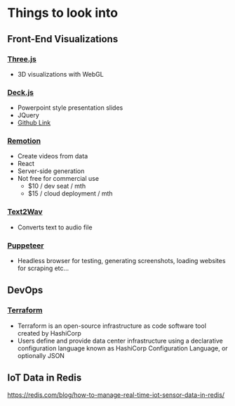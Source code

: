 # Things to look into

## Front-End Visualizations
### [Three.js](https://threejs.org/)
- 3D visualizations with WebGL

### [Deck.js](http://imakewebthings.com/deck.js/)
- Powerpoint style presentation slides
- JQuery
- [Github Link](https://github.com/imakewebthings/deck.js)

### [Remotion](https://www.remotion.dev/)
- Create videos from data
- React
- Server-side generation
- Not free for commercial use
  - $10 / dev seat / mth
  - $15 / cloud deployment / mth

### [Text2Wav](https://github.com/abbr/text2wav.node.js)
- Converts text to audio file

### [Puppeteer](https://github.com/puppeteer/puppeteer)
- Headless browser for testing, generating screenshots, loading websites for scraping etc...

## DevOps
### [Terraform](https://www.terraform.io/)
- Terraform is an open-source infrastructure as code software tool created by HashiCorp
- Users define and provide data center infrastructure using a declarative configuration language known as HashiCorp Configuration Language, or optionally JSON


## IoT Data in Redis
https://redis.com/blog/how-to-manage-real-time-iot-sensor-data-in-redis/
